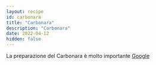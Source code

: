 ```yaml
---
layout: recipe
id: carbonara
title: "Carbonara"
description: "Carbonara"
date: 2022-04-12
hidden: false
---
```


La preparazione del Carbonara è molto importante [Google](https://www.google.com)

